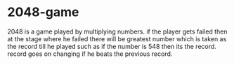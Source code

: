 # 2048-game
2048 is a game played by multiplying numbers.
if the player gets failed then at the stage where he failed there will be greatest number which is taken as the record till he played such as if the number is 548 then its the record.
record goes on changing if he beats the previous record.
